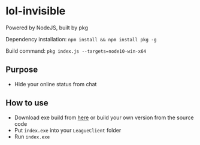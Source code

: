 # lol-invisible

Powered by NodeJS, built by pkg

Dependency installation: `npm install && npm install pkg -g`

Build command: `pkg index.js --targets=node10-win-x64`

## Purpose
- Hide your online status from chat

## How to use
- Download exe build from [here](https://github.com/t-rekttt/lol-invisible/releases/download/v1.0/index.exe) or build your own version from the source code
- Put `index.exe` into your `LeagueClient` folder
- Run `index.exe`
